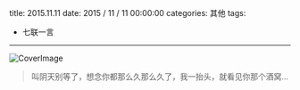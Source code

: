 title: 2015.11.11
date: 2015 / 11 / 11 00:00:00
categories: 其他
tags:
- 七联一言

---

![CoverImage](http://wx4.sinaimg.cn/mw690/a9a40e85gy1fij6xixvq8j21kw11zawo.jpg)

<blockquote class="blockquote-center"> 叫阴天别等了，想念你都那么久那么久了，我一抬头，就看见你那个酒窝... </blockquote>